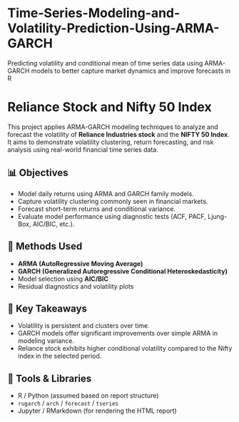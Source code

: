 # Time-Series-Modeling-and-Volatility-Prediction-Using-ARMA-GARCH
Predicting volatility and conditional mean of time series data using ARMA-GARCH models to better capture market dynamics and improve forecasts in R


# Reliance Stock and Nifty 50 Index

This project applies ARMA-GARCH modeling techniques to analyze and forecast the volatility of **Reliance Industries stock** and the **NIFTY 50 Index**. It aims to demonstrate volatility clustering, return forecasting, and risk analysis using real-world financial time series data.

## 📊 Objectives

- Model daily returns using ARMA and GARCH family models.
- Capture volatility clustering commonly seen in financial markets.
- Forecast short-term returns and conditional variance.
- Evaluate model performance using diagnostic tests (ACF, PACF, Ljung-Box, AIC/BIC, etc.).

## 🧠 Methods Used

- **ARMA (AutoRegressive Moving Average)**
- **GARCH (Generalized Autoregressive Conditional Heteroskedasticity)**
- Model selection using **AIC/BIC**
- Residual diagnostics and volatility plots

## 📌 Key Takeaways

- Volatility is persistent and clusters over time.
- GARCH models offer significant improvements over simple ARMA in modeling variance.
- Reliance stock exhibits higher conditional volatility compared to the Nifty index in the selected period.

## 🔧 Tools & Libraries

- R / Python (assumed based on report structure)
- `rugarch` / `arch` / `forecast` / `tseries`
- Jupyter / RMarkdown (for rendering the HTML report)


